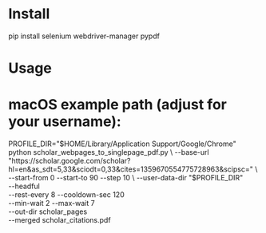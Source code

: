 # Install
pip install selenium webdriver-manager pypdf

# Usage
# macOS example path (adjust for your username):
PROFILE_DIR="$HOME/Library/Application Support/Google/Chrome"
python scholar_webpages_to_singlepage_pdf.py \
  --base-url "https://scholar.google.com/scholar?hl=en&as_sdt=5,33&sciodt=0,33&cites=1359670554775728963&scipsc=" \
  --start-from 0 --start-to 90 --step 10 \
  --user-data-dir "$PROFILE_DIR" \
  --headful \
  --rest-every 8 --cooldown-sec 120 \
  --min-wait 2 --max-wait 7 \
  --out-dir scholar_pages \
  --merged scholar_citations.pdf
